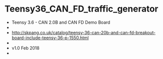# Teensy36_CAN_FD_traffic_generator

* Teensy 3.6 - CAN 2.0B and CAN FD Demo Board
 * 
 * http://skpang.co.uk/catalog/teensy-36-can-20b-and-can-fd-breakout-board-include-teensy-36-p-1550.html
 * 
 * v1.0 Feb 2018
 * 
